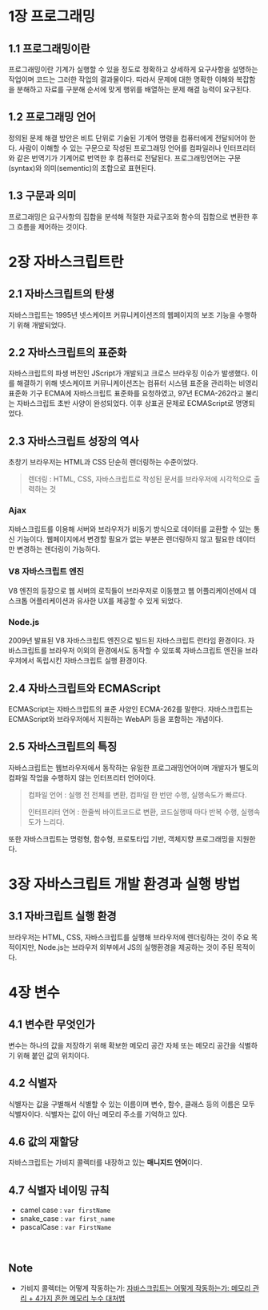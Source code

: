# 1장 프로그래밍

## 1.1 프로그래밍이란

프로그래밍이란 기계가 실행할 수 있을 정도로 정확하고 상세하게 요구사항을 설명하는 작업이며 코드는 그러한 작업의 결과물이다. 따라서 문제에 대한 명확한 이해와 복잡함을 분해하고 자료를 구분해 순서에 맞게 행위를 배열하는 문제 해결 능력이 요구된다.

## 1.2 프로그래밍 언어

정의된 문제 해결 방안은 비트 단위로 기술된 기계어 명령을 컴퓨터에게 전달되어야 한다. 사람이 이해할 수 있는 구문으로 작성된 프로그래밍 언어를 컴파일러나 인터프리터와 같은 번역기가 기계어로 번역한 후 컴퓨터로 전달된다. 프로그래밍언어는 구문(syntax)와 의미(sementic)의 조합으로 표현된다.

## 1.3 구문과 의미

프로그래밍은 요구사항의 집합을 분석해 적절한 자료구조와 함수의 집합으로 변환한 후 그 흐름을 제어하는 것이다.

# 2장 자바스크립트란

## 2.1 자바스크립트의 탄생

자바스크립트는 1995년 넷스케이프 커뮤니케이션즈의 웹페이지의 보조 기능을 수행하기 위해 개발되었다.

## 2.2 자바스크립트의 표준화

자바스크립트의 파생 버전인 JScript가 개발되고 크로스 브라우징 이슈가 발생했다. 이를 해결하기 위해 넷스케이프 커뮤니케이션즈는 컴퓨터 시스템 표준을 관리하는 비영리 표준화 기구 ECMA에 자바스크립트 표준화를 요청하였고, 97년 ECMA-262라고 불리는 자바스크립트 초반 사양이 완성되었다. 이후 상표권 문제로 ECMAScript로 명명되었다.

## 2.3 자바스크립트 성장의 역사

초창기 브라우저는 HTML과 CSS 단순히 렌더링하는 수준이었다.

> 렌더링 : HTML, CSS, 자바스크립트로 작성된 문서를 브라우저에 시각적으로 출력하는 것

### Ajax

자바스크립트를 이용해 서버와 브라우저가 비동기 방식으로 데이터를 교환할 수 있는 통신 기능이다. 웹페이지에서 변경할 필요가 없는 부분은 렌더링하지 않고 필요한 데이터만 변경하는 렌더링이 가능하다.

### V8 자바스크립트 엔진

V8 엔진의 등장으로 웹 서버의 로직들이 브라우저로 이동했고 웹 어플리케이션에서 데스크톱 어플리케이션과 유사한 UX를 제공할 수 있게 되었다.

### Node.js

2009년 발표된 V8 자바스크립트 엔진으로 빌드된 자바스크립트 런타임 환경이다. 자바스크립트를 브라우저 이외의 환경에서도 동작할 수 있또록 자바스크립트 엔진을 브라우저에서 독립시킨 자바스크립트 실행 환경이다.

## 2.4 자바스크립트와 ECMAScript

ECMAScript는 자바스크립트의 표준 사양인 ECMA-262를 말한다.
자바스크립트는 ECMAScript와 브라우저에서 지원하는 WebAPI 등을 포함하는 개념이다.

## 2.5 자바스크립트의 특징

자바스크립트는 웹브라우저에서 동작하는 유일한 프로그래밍언어이며 개발자가 별도의 컴파일 작업을 수행하지 않는 인터프리터 언어이다.

> 컴파일 언어 : 실행 전 전체를 변환, 컴파일 한 번만 수행, 실행속도가 빠르다.
>
> 인터프리터 언어 : 한줄씩 바이트코드로 변환, 코드실행때 마다 반복 수행, 실행속도가 느리다.

또한 자바스크립트는 명령형, 함수형, 프로토타입 기반, 객체지향 프로그래밍을 지원한다.

# 3장 자바스크립트 개발 환경과 실행 방법

## 3.1 자바크립트 실행 환경

브라우저는 HTML, CSS, 자바스크립트를 실행해 브라우저에 렌더링하는 것이 주요 목적이지만, Node.js는 브라우저 외부에서 JS의 실행환경을 제공하는 것이 주된 목적이다.

# 4장 변수

## 4.1 변수란 무엇인가

변수는 하나의 값을 저장하기 위해 확보한 메모리 공간 자체 또는 메모리 공간을 식별하기 위해 붙인 값의 위치이다.

## 4.2 식별자

식별자는 값을 구별해서 식별할 수 있는 이름이며 변수, 함수, 클래스 등의 이름은 모두 식별자이다. 식별자는 값이 아닌 메모리 주소를 기억하고 있다.

## 4.6 값의 재할당

자바스크립트는 가비지 콜렉터를 내장하고 있는 **매니지드 언어**이다.

## 4.7 식별자 네이밍 규칙

- camel case : `var firstName`
- snake_case : `var first_name`
- pascalCase : `var FirstName`

<br>

## Note

- 가비지 콜렉터는 어떻게 작동하는가: [자바스크립트는 어떻게 작동하는가: 메모리 관리 + 4가지 흔한 메모리 누수 대처법](https://engineering.huiseoul.com/%EC%9E%90%EB%B0%94%EC%8A%A4%ED%81%AC%EB%A6%BD%ED%8A%B8%EB%8A%94-%EC%96%B4%EB%96%BB%EA%B2%8C-%EC%9E%91%EB%8F%99%ED%95%98%EB%8A%94%EA%B0%80-%EB%A9%94%EB%AA%A8%EB%A6%AC-%EA%B4%80%EB%A6%AC-4%EA%B0%80%EC%A7%80-%ED%9D%94%ED%95%9C-%EB%A9%94%EB%AA%A8%EB%A6%AC-%EB%88%84%EC%88%98-%EB%8C%80%EC%B2%98%EB%B2%95-5b0d217d788d)
